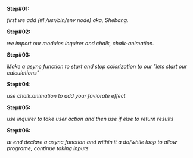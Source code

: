 **Step#01:**

*first we add (#! /usr/bin/env node) aka, Shebang.*

**Step#02:**

*we import our modules inquirer and chalk, chalk-animation.*

**Step#03:**

*Make a async function to start and stop colorization to our "lets start our calculations"*

**Step#04:**

*use chalk.animation to add your faviorate effect*

**Step#05:**

*use inquirer to take user action and then use if else to return results*

**Step#06:**

*at end declare a async function and within it a do/while loop to allow programe, continue taking inputs*

